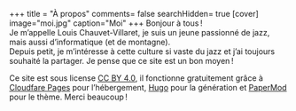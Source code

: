 +++
title = "À propos"
comments= false
searchHidden= true
[cover]
image="moi.jpg"
caption="Moi"
+++
Bonjour à tous !  
Je m’appelle Louis Chauvet-Villaret, je suis un jeune passionné de jazz, mais aussi d’informatique (et de montagne).  
Depuis petit, je m’intéresse à cette culture si vaste du jazz et j’ai toujours souhaité la partager. Je pense que ce site est un bon moyen !

Ce site est sous license [CC BY 4.0](/license/), il fonctionne gratuitement grâce à [Cloudfare Pages](https://developers.cloudflare.com/pages/) pour l’hébergement, 
[Hugo](https://gohugo.io/) pour la génération et [PaperMod](https://github.com/adityatelange/hugo-PaperMod/) pour le thème. Merci beaucoup !